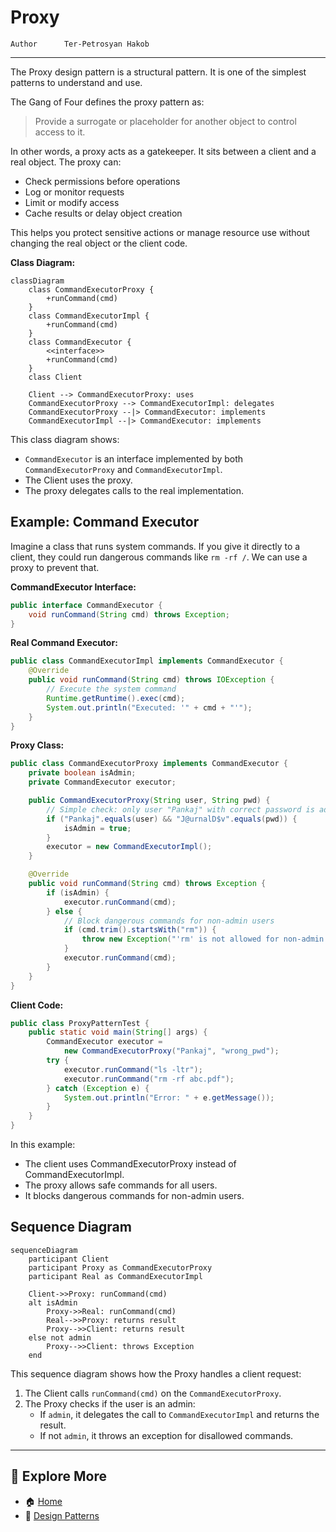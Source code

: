 # Proxy
```info
Author      Ter-Petrosyan Hakob
```

---

The Proxy design pattern is a structural pattern. It is one of the simplest patterns to understand and use.

The Gang of Four defines the proxy pattern as:

> Provide a surrogate or placeholder for another object to control access to it.

In other words, a proxy acts as a gatekeeper. It sits between a client and a real object. The proxy can:

- Check permissions before operations
- Log or monitor requests
- Limit or modify access
- Cache results or delay object creation

This helps you protect sensitive actions or manage resource use without changing the real object or the client code.

**Class Diagram:**

```mermaid
classDiagram
    class CommandExecutorProxy {
        +runCommand(cmd)
    }
    class CommandExecutorImpl {
        +runCommand(cmd)
    }
    class CommandExecutor {
        <<interface>>
        +runCommand(cmd)
    }
    class Client

    Client --> CommandExecutorProxy: uses
    CommandExecutorProxy --> CommandExecutorImpl: delegates
    CommandExecutorProxy --|> CommandExecutor: implements
    CommandExecutorImpl --|> CommandExecutor: implements
```    

This class diagram shows:

- `CommandExecutor` is an interface implemented by both `CommandExecutorProxy` and `CommandExecutorImpl`.
- The Client uses the proxy.
- The proxy delegates calls to the real implementation.

## Example: Command Executor

Imagine a class that runs system commands. If you give it directly to a client, they could run dangerous commands like `rm -rf /`. 
We can use a proxy to prevent that.

**CommandExecutor Interface:**
```java
public interface CommandExecutor {
    void runCommand(String cmd) throws Exception;
}
```

**Real Command Executor:**
```java
public class CommandExecutorImpl implements CommandExecutor {
    @Override
    public void runCommand(String cmd) throws IOException {
        // Execute the system command
        Runtime.getRuntime().exec(cmd);
        System.out.println("Executed: '" + cmd + "'");
    }
}
```

**Proxy Class:**
```java
public class CommandExecutorProxy implements CommandExecutor {
    private boolean isAdmin;
    private CommandExecutor executor;

    public CommandExecutorProxy(String user, String pwd) {
        // Simple check: only user "Pankaj" with correct password is admin
        if ("Pankaj".equals(user) && "J@urnalD$v".equals(pwd)) {
            isAdmin = true;
        }
        executor = new CommandExecutorImpl();
    }

    @Override
    public void runCommand(String cmd) throws Exception {
        if (isAdmin) {
            executor.runCommand(cmd);
        } else {
            // Block dangerous commands for non-admin users
            if (cmd.trim().startsWith("rm")) {
                throw new Exception("'rm' is not allowed for non-admin users.");
            }
            executor.runCommand(cmd);
        }
    }
}
```

**Client Code:**
```java
public class ProxyPatternTest {
    public static void main(String[] args) {
        CommandExecutor executor =
            new CommandExecutorProxy("Pankaj", "wrong_pwd");
        try {
            executor.runCommand("ls -ltr");
            executor.runCommand("rm -rf abc.pdf");
        } catch (Exception e) {
            System.out.println("Error: " + e.getMessage());
        }
    }
}
```

In this example:
- The client uses CommandExecutorProxy instead of CommandExecutorImpl.
- The proxy allows safe commands for all users.
- It blocks dangerous commands for non-admin users.

## Sequence Diagram

```mermaid
sequenceDiagram
    participant Client
    participant Proxy as CommandExecutorProxy
    participant Real as CommandExecutorImpl

    Client->>Proxy: runCommand(cmd)
    alt isAdmin
        Proxy->>Real: runCommand(cmd)
        Real-->>Proxy: returns result
        Proxy-->>Client: returns result
    else not admin
        Proxy-->>Client: throws Exception
    end
```

This sequence diagram shows how the Proxy handles a client request:

1) The Client calls `runCommand(cmd)` on the `CommandExecutorProxy`.
2) The Proxy checks if the user is an admin:
    - If `admin`, it delegates the call to `CommandExecutorImpl` and returns the result.
    - If not `admin`, it throws an exception for disallowed commands.

---

## 📌 Explore More

- 🏠 [Home](./../../README.md)
- 🎨 [ Design Patterns](./../tutorials.md)